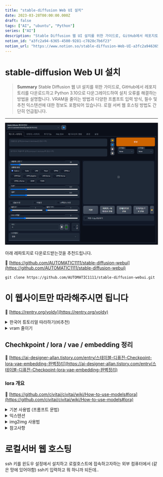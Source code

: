 ```yaml
---
title: "stable-diffusion Web UI 설치"
date: 2023-03-28T00:00:00.000Z
draft: false
tags: ["AI", "ubuntu", "Python"]
series: ["AI"]
description: "Stable Diffusion 웹 UI 설치를 위한 가이드로, GitHub에서 레포지토리를 다운로드하고 Python 3.10으로 다운그레이드하여 설치 오류를 해결하는 방법을 설명합니다. VRAM을 줄이는 방법과 다양한 프롬프트 입력 방식, 필수 및 추천 익스텐션에 대한 정보도 포함되어 있습니다. 로컬 서버 웹 호스팅 방법도 간단히 언급됩니다."
notion_id: "a3fc2a94-6365-4500-9281-c7828c7b6f23"
notion_url: "https://www.notion.so/stable-diffusion-Web-UI-a3fc2a94636545009281c7828c7b6f23"
---
```


# stable-diffusion Web UI 설치

> **Summary**
> Stable Diffusion 웹 UI 설치를 위한 가이드로, GitHub에서 레포지토리를 다운로드하고 Python 3.10으로 다운그레이드하여 설치 오류를 해결하는 방법을 설명합니다. VRAM을 줄이는 방법과 다양한 프롬프트 입력 방식, 필수 및 추천 익스텐션에 대한 정보도 포함되어 있습니다. 로컬 서버 웹 호스팅 방법도 간단히 언급됩니다.

---

![Image](image_607c90634fc9.png)

아래 레파토지로 다운로드받는것을 추천드립니다.

🔗 [https://github.com/AUTOMATIC1111/stable-diffusion-webui](https://github.com/AUTOMATIC1111/stable-diffusion-webui)

```shell
git clone https://github.com/AUTOMATIC1111/stable-diffusion-webui.git
```

# 이 웹사이트만 따라해주시면 됩니다

🔗 [https://rentry.org/voldy](https://rentry.org/voldy)

<details>
<summary>한국어 튜토리얼 따라하기(비추천)</summary>

🔗 [https://skyksit.com/useful/install-stable-diffusion-for-windows/](https://skyksit.com/useful/install-stable-diffusion-for-windows/)

# Windows Chocolatey 설치

🔗 [https://chocolatey.org/install](https://chocolatey.org/install)


윈도우 PowerShell 관리자권한으로 실행하여 다음 명령어를 입력합니다

```shell
Set-ExecutionPolicy Bypass -Scope Process -Force; [System.Net.ServicePointManager]::SecurityProtocol = [System.Net.ServicePointManager]::SecurityProtocol -bor 3072; iex ((New-Object System.Net.WebClient).DownloadString('https://community.chocolatey.org/install.ps1'))
```


설치가 완료되면, 다음 명령어로 설치를 확인할 수 있습니다

```shell
choco
choco -?
```

![Image](image_fae18c21171f.png)

‘[launch.py](http://launch.py/)’ 파일에서 발생한 오류는 'RuntimeError: Couldn’t install torch.'입니다. 이 오류는 PyTorch를 설치할 때 발생하는 것으로 보입니다. 오류 메시지에 따르면 Python 버전이 호환되지 않아 발생한 것 같습니다.

오류 메시지에서 제안하는 대로 Python 버전을 3.10으로 다운그레이드하고 WebUI 디렉토리의 현재 Python 및 ‘venv’ 폴더를 삭제한 후 다시 시도해보세요. 또는 WebUI의 바이너리 릴리스를 사용할 수도 있습니다.

[Python 3.10 (Windows 7 버전)](https://github.com/adang1345/PythonWin7/raw/master/3.10.6/python-3.10.6-amd64-full.exe)

[**설치**](https://www.python.org/ftp/python/3.10.6/python-3.10.6-amd64.exe)

[(페이지)](https://www.python.org/downloads/windows/)

- 설치 시** " PATH에 추가**" 를 선택해야 합니다.

</details>

<details>
<summary>vram 줄이기</summary>

**6단계****(선택 사항):**

이렇게 하면 VRAM이 줄어들고 더 큰 해상도 또는 배치 크기에서 원시 생성 속도 를 10% 미만으로

생성할 수 있습니다. 평균 **25% 더 빠름 ) ***대부분의* 사용자 에게 권장됨 -편집 - 다음으로 변경

```plain text
webui-user.bat
```

```plain text
COMMANDLINE_ARGS=COMMANDLINE_ARGS=--medvram
```

</details>

## Chechkpoint / lora / vae / embedding 정리

🔗 [https://ai-designer-allan.tistory.com/entry/스테이블-디퓨전-Checkpoint-lora-vae-embedding-완벽정리](https://ai-designer-allan.tistory.com/entry/스테이블-디퓨전-Checkpoint-lora-vae-embedding-완벽정리)

### lora 개요

🔗 [https://github.com/civitai/civitai/wiki/How-to-use-models#lora](https://github.com/civitai/civitai/wiki/How-to-use-models#lora)


<details>
<summary>기본 사용법 (프롬프트 문법)</summary>

🔗 [https://rupicat.com/entry/Stable-Diffusion-프롬프트prompt-입력-방법-정리](https://rupicat.com/entry/Stable-Diffusion-프롬프트prompt-입력-방법-정리)

프롬프트 입력은 크게 두가지로 나뉨

- Prompt
  - 의도하고자하는 요소
- Negative prompt
  - 피하고자하는 요소

Checkpoint , Lora에대한 설명이 잘 되어있음

🎥 [동영상 보기](https://youtu.be/lIeUcj9LJyQ)

### **| 기본 문법**

프롬프트는 콤마 "," 로 구분

() 괄호로 프롬프트에 가중치를 줄수 있다. [] 는 가중치를 줄인다.

(프롬프트:가중치) 가중치는 보통 0.1~1.8까지 적는다. 기본값은 1

(프롬프트, 프롬프트:가중치) 여러개의 프롬프트를 묶어서 가중치 적용

(프롬프트) = (프롬프트:1.1)

[프롬프트] = (프롬프트:0.9)

외모, 상태, 배경 등은 태그로 적고 구도나 상황, 행위 묘사등은 문장으로 입력한다.


얼굴보정(Restore Faces) 체크해 주시면 얼굴을 뚜렸하고 섬세하게 그려주는 것 같습니다.

</details>

<details>
<summary>익스텐션</summary>

🔗 [https://rupicat.com/entry/Stable-Diffusion-Webui-필수-유용한-Extensions-익스텐션-들](https://rupicat.com/entry/Stable-Diffusion-Webui-필수-유용한-Extensions-익스텐션-들)

1. ControlNet
🔗 [https://youtu.be/ABn25X18wfM](https://youtu.be/ABn25X18wfM)

  1. OpenPose Editor
  1. Posex
  1. [Civitai.com](http://civitai.com/) Poses
1. [Civitai Helper](https://github.com/butaixianran/Stable-Diffusion-Webui-Civitai-Helper.git)
  1. 결과 미리보기 확인하고 모델 선택 [튜토리얼](https://youtu.be/ZVjWQY-NxyQ)
  1. 익스텐션에서 직접 URL 입력하여 설치해야함
1. [ddetailer](https://github.com/dustysys/ddetailer.git)
  1. 결과의 퀄리티를 높여줌 [C++ 비주얼 스튜디오](https://visualstudio.microsoft.com/ko/downloads/) 도구가 요구됨 [튜토리얼](https://youtu.be/xJAyZG-ssAM)
1. [rembg](https://github.com/AUTOMATIC1111/stable-diffusion-webui-rembg.git)
  1. 배경제거 [튜토리얼](https://youtu.be/S-39H5KXOUo)
  1. 혹은 [coolai](https://bgsub.com/webapp/?utm_source=coolai.app) 에서 웹상으로 수동으로도 가능합니다
1. [ModelKeyworld](https://github.com/mix1009/model-keyword.git)
  1. 모델에서 사용하는 키워드를 볼 수 있음
</details>

<details>
<summary>img2img 사용법</summary>

🎥 [동영상 보기](https://youtu.be/0CUHf3Gp4WQ)

</details>

<details>
<summary>참고사항</summary>

## 플러그인 모음

web ui 도 많이 업그레이드 되어 파생 기능이 엄청나게 많아졌습니다.

[Civitai.com](https://civitai.com/)

사이트에서 수많은 모델, Lora, Textual Inversion 을 구할 수 있습니다.

## **webui + novel ai 설정**

[티스토리 블로그](https://skyksit.tistory.com/entry/novel-ai-stable-diffusion-%EC%84%A4%EC%B9%98-%EB%B0%8F-%EC%84%A4%EC%A0%95-%EB%B0%A9%EB%B2%95)


</details>

# 로컬서버 웹 호스팅

ssh 키를 윈도우 설정에서 설치하고 로컬호스트에 접속하고자하는 외부 컴퓨터에서 (같은 망에 있어야함) ssh키 입력하고 뭐 하니까 되든데..


